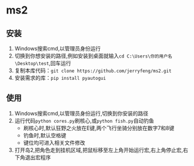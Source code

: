 # ms2

## 安装
1. Windows搜索cmd,以管理员身份运行
2. 切换到你想安装的路径,例如安装到桌面就输入`cd C:\Users\你的用户名\Desktop\test`,回车运行
3. 复制本库代码：`git clone https://github.com/jerryfeng/ms2.git`
4. 安装需求的库：`pip install pyautogui`

## 使用
1. Windows搜索cmd,以管理员身份运行,切换到你安装的路径
2. 运行代码`python cores.py`刷核心,或`python fish.py`自动钓鱼
    * 刷核心时,默认狂野之火放在E键,两个飞行坐骑分别放在数字7和8键
    * 钓鱼时,默认空格键
    * 键位均可进入相关文件修改
3. 打开岛2,把角色走到挂机区域,把鼠标移至左上角开始运行宏,右上角停止宏,右下角退出宏程序
